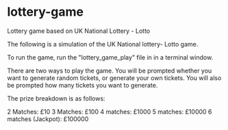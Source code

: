# lottery-game
Lottery game based on UK National Lottery - Lotto 

The following is a simulation of the UK National lottery- Lotto game.

To run the game, run the "lottery_game_play" file in in a terminal window.

There are two ways to play the game. You will be prompted whether you want to generate random tickets, or generate your own tickets. You will also be prompted how many tickets you want to generate.

The prize breakdown is as follows:

2 Matches: £10
3 Matches: £100
4 matches: £1000
5 matches: £10000
6 matches (Jackpot): £100000



